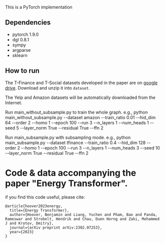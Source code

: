 

This is a PyTorch implementation

Dependencies
----------------------
- pytorch 1.9.0
- dgl 0.8.1
- sympy
- argparse
- sklearn

How to run
--------------------------------
The T-Finance and T-Social datasets developed in the paper are on [google drive](https://drive.google.com/drive/folders/1PpNwvZx_YRSCDiHaBUmRIS3x1rZR7fMr?usp=sharing). Download and unzip it into `dataset`.

The Yelp and Amazon datasets will be automatically downloaded from the Internet. 


Run main_without_subsample.py to train the whole graph.  e.g.,
	python main_without_subsample.py --dataset amazon --train_ratio 0.01 --hid_dim 64 --order 2 --homo 1 --epoch 100 --run 3 --n_layers 1 --num_heads 1 --seed 5 --layer_norm True --residual True --ffn 2


Run main_subsample.py with subsampling mode. e.g.,
	python main_subsample.py --dataset tfinance --train_ratio 0.4 --hid_dim 128 --order 2 --homo 1 --epoch 100 --run 3 --n_layers 1 --num_heads 3 --seed 10 --layer_norm True --residual True --ffn 2
	
# Code & data accompanying the paper "Energy Transformer".

if you find this code useful, please cite:

```
@article{hoover2023energy,
  title={Energy Transformer},
  author={Hoover, Benjamin and Liang, Yuchen and Pham, Bao and Panda, Rameswar and Strobelt, Hendrik and Chau, Duen Horng and Zaki, Mohammed J and Krotov, Dmitry},
  journal={arXiv preprint arXiv:2302.07253},
  year={2023}
}
```

